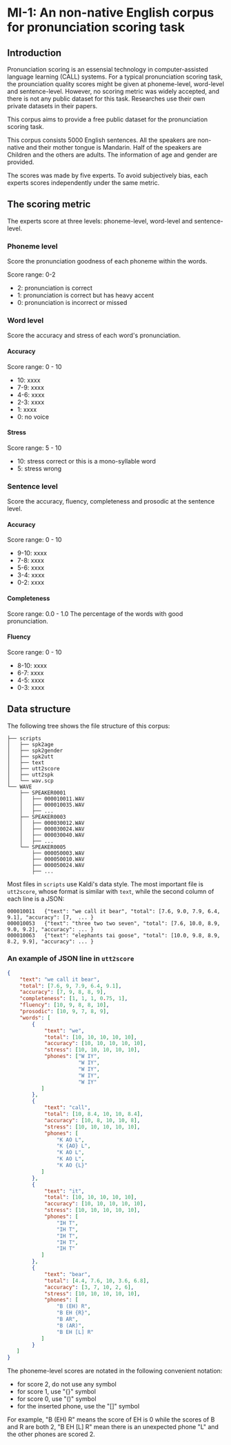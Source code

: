 # MI-1: An non-native English corpus for pronunciation scoring task


## Introduction
Pronunciation scoring is an essensial technology in computer-assisted language learning (CALL) systems.
For a typical pronunciation scoring task, the prounciation quality scores might be given at phoneme-level, word-level and sentence-level.
However, no scoring metric was widely accepted, and there is not any public dataset for this task.
Researches use their own private datasets in their papers.

This corpus aims to provide a free public dataset for the pronunciation scoring task.

This corpus consists 5000 English sentences.
All the speakers are non-native and their mother tongue is Mandarin.
Half of the speakers are Children and the others are adults.
The information of age and gender are provided.

The scores was made by five experts. To avoid subjectively bias, each experts scores independently under the same metric.


## The scoring metric
The experts score at three levels: phoneme-level, word-level and sentence-level.

### Phoneme level
Score the pronunciation goodness of each phoneme within the words.

Score range: 0-2
* 2: pronunciation is correct
* 1: pronunciation is correct but has heavy accent
* 0: pronunciation is incorrect or missed

### Word level
Score the accuracy and stress of each word's pronunciation.

#### Accuracy
Score range: 0 - 10
* 10: xxxx
* 7-9: xxxx
* 4-6: xxxx
* 2-3: xxxx
* 1: xxxx
* 0: no voice

#### Stress
Score range: 5 - 10
* 10: stress correct or this is a mono-syllable word
* 5: stress wrong

### Sentence level
Score the accuracy, fluency, completeness and prosodic at the sentence level.

#### Accuracy
Score range: 0 - 10
* 9-10: xxxx
* 7-8: xxxx
* 5-6: xxxx
* 3-4: xxxx
* 0-2: xxxx

#### Completeness
Score range: 0.0 - 1.0
The percentage of the words with good pronunciation.

#### Fluency
Score range: 0 - 10
* 8-10: xxxx
* 6-7: xxxx
* 4-5: xxxx
* 0-3: xxxx

## Data structure
The following tree shows the file structure of this corpus:
```
├── scripts
│   ├── spk2age
│   ├── spk2gender
│   ├── spk2utt
│   ├── text
│   ├── utt2score
│   ├── utt2spk
│   └── wav.scp
└── WAVE
    ├── SPEAKER0001
    │   ├── 000010011.WAV
    │   ├── 000010035.WAV
    │   ├── ...
    ├── SPEAKER0003
    │   ├── 000030012.WAV
    │   ├── 000030024.WAV
    │   ├── 000030040.WAV
    │   ├── ...
    └── SPEAKER0005
        ├── 000050003.WAV
        ├── 000050010.WAV
        ├── 000050024.WAV
        ├── ...
```

Most files in `scripts` use Kaldi's data style.
The most important file is `utt2score`, whose format is similar with `text`, while the second column of each line is a JSON:

```
000010011	{"text": "we call it bear", "total": [7.6, 9.0, 7.9, 6.4, 9.1], "accuracy": [7,  ... }
000010053	{"text": "three two two seven", "total": [7.6, 10.0, 8.9, 9.0, 9.2], "accuracy": ... }
000010063	{"text": "elephants tai goose", "total": [10.0, 9.8, 8.9, 8.2, 9.9], "accuracy": ... }
```


### An example of JSON line in `utt2score`
```json
{
    "text": "we call it bear",
    "total": [7.6, 9, 7.9, 6.4, 9.1],
    "accuracy": [7, 9, 8, 8, 9],
    "completeness": [1, 1, 1, 0.75, 1],
    "fluency": [10, 9, 8, 8, 10],
    "prosodic": [10, 9, 7, 8, 9],
    "words": [
        {
            "text": "we",
            "total": [10, 10, 10, 10, 10],
            "accuracy": [10, 10, 10, 10, 10],
            "stress": [10, 10, 10, 10, 10],
            "phones": ["W IY",
                       "W IY",
                       "W IY",
                       "W IY",
                       "W IY"
           ]
        },
        {
            "text": "call",
            "total": [10, 8.4, 10, 10, 8.4],
            "accuracy": [10, 8, 10, 10, 8],
            "stress": [10, 10, 10, 10, 10],
            "phones": [
                "K AO L",
                "K {AO} L",
                "K AO L",
                "K AO L",
                "K AO {L}"
           ]
        },
        {
            "text": "it",
            "total": [10, 10, 10, 10, 10],
            "accuracy": [10, 10, 10, 10, 10],
            "stress": [10, 10, 10, 10, 10],
            "phones": [
                "IH T",
                "IH T",
                "IH T",
                "IH T",
                "IH T"
           ]
        },
        {
            "text": "bear",
            "total": [4.4, 7.6, 10, 3.6, 6.8],
            "accuracy": [3, 7, 10, 2, 6],
            "stress": [10, 10, 10, 10, 10],
            "phones": [
                "B (EH) R",
                "B EH {R}",
                "B AR",
                "B (AR)",
                "B EH [L] R"
           ]
        }
   ]
}
```

The phoneme-level scores are notated in the following convenient notation:

* for score 2, do not use any symbol
* for score 1, use "{}" symbol
* for score 0, use "()" symbol
* for the inserted phone, use the "[]" symbol


For example, "B (EH) R" means the score of EH is 0 while the scores of B and R are both 2,
"B EH [L] R" mean there is an unexpected phone "L" and the other phones are scored 2.
